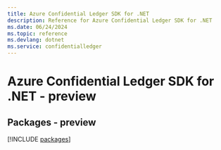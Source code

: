 ```yaml
---
title: Azure Confidential Ledger SDK for .NET
description: Reference for Azure Confidential Ledger SDK for .NET
ms.date: 06/24/2024
ms.topic: reference
ms.devlang: dotnet
ms.service: confidentialledger
---
```

# Azure Confidential Ledger SDK for .NET - preview
## Packages - preview
[!INCLUDE [packages](confidential-ledger-index.md)]